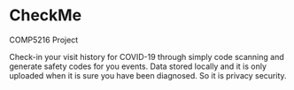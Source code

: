 # CheckMe
COMP5216 Project

Check-in your visit history for COVID-19 through simply code scanning and generate safety codes for you events.
Data stored locally and it is only uploaded when it is sure you have been diagnosed.
So it is privacy security.
